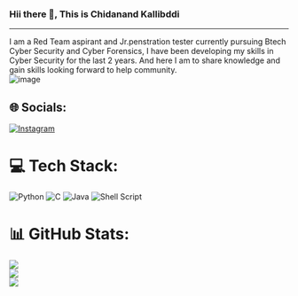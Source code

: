 ### Hii there 👋, This is Chidanand Kallibddi

________________________________________________________________________

I am a Red Team aspirant and Jr.penstration tester currently pursuing Btech Cyber Security and Cyber Forensics, I have been developing my skills in Cyber Security for the last 2 years. And here I am to share knowledge and gain skills looking forward to help community.<br>![image](https://user-images.githubusercontent.com/72778756/204136918-d412d60f-afdd-44e9-8b92-afe30bd09e86.png)


## 🌐 Socials:
[![Instagram](https://img.shields.io/badge/Instagram-%23E4405F.svg?logo=Instagram&logoColor=white)](https://instagram.com/chidanad.venture) 

# 💻 Tech Stack:
![Python](https://img.shields.io/badge/python-3670A0?style=for-the-badge&logo=python&logoColor=ffdd54) ![C](https://img.shields.io/badge/c-%2300599C.svg?style=for-the-badge&logo=c&logoColor=white) ![Java](https://img.shields.io/badge/java-%23ED8B00.svg?style=for-the-badge&logo=java&logoColor=white) ![Shell Script](https://img.shields.io/badge/shell_script-%23121011.svg?style=for-the-badge&logo=gnu-bash&logoColor=white)
# 📊 GitHub Stats:
![](https://github-readme-stats.vercel.app/api?username=hack4cb&theme=default&hide_border=false&include_all_commits=false&count_private=false)<br/>
![](https://github-readme-streak-stats.herokuapp.com/?user=hack4cb&theme=default&hide_border=false)<br/>
![](https://github-readme-stats.vercel.app/api/top-langs/?username=hack4cb&theme=default&hide_border=false&include_all_commits=false&count_private=false&layout=compact)


<!-- Proudly created with GPRM ( https://gprm.itsvg.in ) -->







